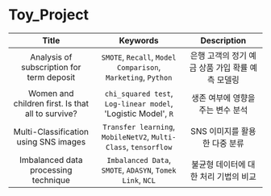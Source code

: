 # Toy_Project

|Title|Keywords|Description|
|:---:|:---:|:---:|
|Analysis of subscription for term deposit|`SMOTE`, `Recall`, `Model Comparison`, `Marketing`, `Python`|은행 고객의 정기 예금 상품 가입 확률 예측 모델링|
|Women and children first. Is that all to survive?|`chi_squared test`, `Log-linear model`, 'Logistic Model', `R`|생존 여부에 영향을 주는 변수 분석|
|Multi-Classification using SNS images|`Transfer learning`, `MobileNetV2`, `Multi-Class`, `tensorflow`|SNS 이미지를 활용한 다중 분류|
|Imbalanced data processing technique|`Imbalanced Data`, `SMOTE`, `ADASYN`, `Tomek Link`, `NCL`|불균형 데이터에 대한 처리 기법의 비교|



